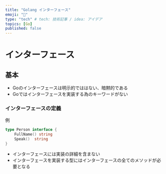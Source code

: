 ```yaml
---
title: "Golang インターフェース"
emoji: "🎉"
type: "tech" # tech: 技術記事 / idea: アイデア
topics: [Go]
published: false
---
```


# インターフェース

## 基本

- Goのインターフェースは明示的でははない、暗黙的である
- Goではインターフェースを実装する為のキーワードがない

### インターフェースの定義

例
```go
type Person interface {
	FullName() string
	Speak()  string
}
```
- インターフェースには実装の詳細を含まない
- インターフェースを実装する型にはインターフェースの全てのメソッドが必要となる

